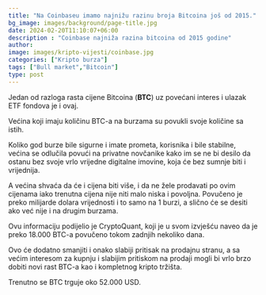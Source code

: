 ```yaml
---
title: "Na Coinbaseu imamo najnižu razinu broja Bitcoina još od 2015."
bg_image: images/background/page-title.jpg
date: 2024-02-20T11:10:07+06:00
description : "Coinbase najniža razina bitcoina od 2015 godine"
author: 
image: images/kripto-vijesti/coinbase.jpg
categories: ["Kripto burza"]
tags: ["Bull market","Bitcoin"]
type: post
---
```

Jedan od razloga rasta cijene
Bitcoina (**BTC**) uz povećani interes i ulazak ETF fondova je i ovaj.


Većina koji imaju količinu BTC-a na burzama su povukli svoje količine sa istih.


Koliko god burze bile sigurne i imate prometa, korisnika i bile stabilne, većina se odlučila povući na privatne novčanike kako im se ne bi desilo da ostanu bez svoje vrlo vrijedne digitalne imovine, koja će bez sumnje biti i vrijednija.


A većina shvaća da će i cijena biti više, i da ne žele prodavati po ovim cijenama iako trenutna cijena nije niti malo niska i povoljna. Povučeno je preko milijarde dolara vrijednosti i to samo na 1 burzi, a slično će se desiti ako već nije i na drugim burzama. 


Ovu informaciju podijelio je CryptoQuant, koji je u svom izvješću naveo da je preko 18.000 BTC-a povučeno tokom zadnjih nekoliko dana.

Ovo će dodatno smanjiti i onako slabiji pritisak na prodajnu stranu, a sa većim interesom za kupnju i slabijim
pritiskom na prodaji mogli bi vrlo brzo dobiti novi rast BTC-a kao i kompletnog kripto tržišta.

Trenutno se BTC trguje oko 52.000 USD.


